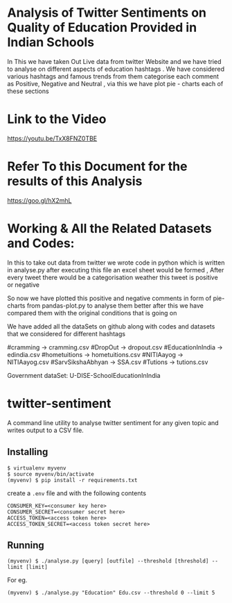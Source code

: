 # Analysis of Twitter Sentiments on Quality of Education Provided in Indian Schools
In This we have taken Out Live data from twitter Website and we have tried to analyse on different aspects of education hashtags . We have considered various hashtags and famous trends from them categorise each comment as Positive, Negative and Neutral , via this we have plot pie - charts each of these sections

# Link to the Video
https://youtu.be/TxX8FNZ0TBE

# Refer To this Document for the results of this Analysis
https://goo.gl/hX2mhL

# Working & All the Related Datasets and Codes:

In this to take out data from twitter we wrote code in python which is written in analyse.py after executing this file an excel sheet would be formed , After every tweet there would be a categorisation weather this tweet is positive or negative 

So now we have plotted this positive and negative comments in form of pie-charts from pandas-plot.py to analyse them better after this we have compared them with the original conditions that is going on 

We have added all the dataSets on github along with codes and datasets that we considered for different hashtags

#cramming 		-> cramming.csv
#DropOut 		-> dropout.csv
#EducationInIndia 	-> edindia.csv
#hometuitions 	 -> hometuitions.csv
#NITIAayog 		-> NITIAayog.csv
#SarvSikshaAbhyan 	-> SSA.csv
#Tutions 		-> tutions.csv

Government dataSet:
U-DISE-SchoolEducationInIndia

# twitter-sentiment
A command line utility to analyse twitter sentiment for any given topic and writes output to a CSV file.

## Installing
```
$ virtualenv myvenv
$ source myvenv/bin/activate
(myvenv) $ pip install -r requirements.txt
```
create a `.env` file and with the following contents
```
CONSUMER_KEY=<consumer key here>
CONSUMER_SECRET=<consumer secret here>
ACCESS_TOKEN=<access token here>
ACCESS_TOKEN_SECRET=<access token secret here>
```

## Running
```
(myvenv) $ ./analyse.py [query] [outfile] --threshold [threshold] --limit [limit]
```
For eg.
```
(myvenv) $ ./analyse.py "Education" Edu.csv --threshold 0 --limit 5 
```
